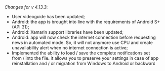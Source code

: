 _Changes for v 4.13.3_:
- User videoguide has been updated;
- Android: the app is brought into line with the requirements of Android S+ (API 31);
- Android: Xamarin support libraries have been updated;
- Android: app will now check the internet connection before requesting news in automated mode. So, it will not anymore use CPU and create unavailability alert when no internet connection is active;
- Implemented the ability to load / save the complete notifications set from / into the file. It allows you to preserve your settings in case of app reinstallation and / or migration from Windows to Android or backward
